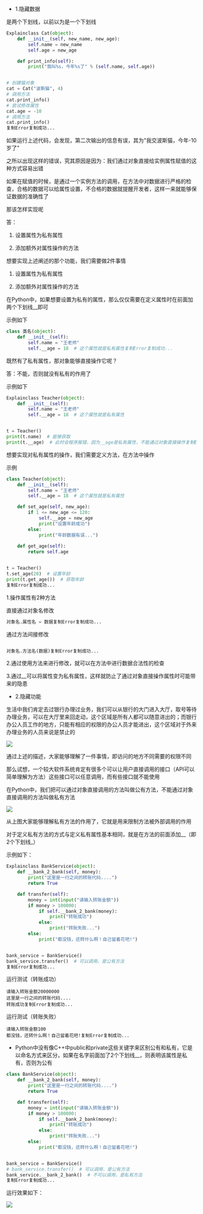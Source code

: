- 1.隐藏数据

是两个下划线，以前以为是一个下划线

```python
Explainclass Cat(object):
    def __init__(self, new_name, new_age):
        self.name = new_name
        self.age = new_age

    def print_info(self):
        print("我叫%s，今年%s了" % (self.name, self.age))


# 创建猫对象
cat = Cat("波斯猫", 4)
# 调用方法
cat.print_info()
# 尝试修改属性
cat.age = -10
# 调用方法
cat.print_info()
复制Error复制成功...
```

如果运行上述代码，会发现，第二次输出的信息有误，其为"我交波斯猫，今年-10岁了"

之所以出现这样的错误，究其原因是因为：我们通过对象直接给实例属性赋值的这种方式容易出错

如果在赋值的时候，是通过一个实例方法的调用，在方法中对数据进行严格的检查，合格的数据可以给属性设置，不合格的数据就提醒开发者，这样一来就能够保证数据的准确性了

那该怎样实现呢

答：

1. 设置属性为私有属性

1. 添加额外对属性操作的方法

想要实现上述阐述的那个功能，我们需要做2件事情

1. 设置属性为私有属性

1. 添加额外对属性操作的方法

在Python中，如果想要设置为私有的属性，那么仅仅需要在定义属性时在前面加两个下划线__即可

示例如下

```python
class 类名(object):
    def __init__(self):
        self.name = "王老师"
        self.__age = 18  # 这个属性就是私有属性复制Error复制成功...
```

既然有了私有属性，那对象能够直接操作它呢？

答：不能，否则就没有私有的作用了

示例如下

```python
Explainclass Teacher(object):
    def __init__(self):
        self.name = "王老师"
        self.__age = 18  # 这个属性就是私有属性


t = Teacher()
print(t.name)  # 能够获取
print(t.__age)  # 此时会程序报错，因为__age是私有属性，不能通过对象直接操作复制Error复制成功...
```

想要实现对私有属性的操作，我们需要定义方法，在方法中操作

示例

```python
class Teacher(object):
    def __init__(self):
        self.name = "王老师"
        self.__age = 18  # 这个属性就是私有属性

    def set_age(self, new_age):
        if 1 <= new_age <= 120:
            self.__age = new_age
            print("设置年龄成功")
        else:
            print("年龄数据有误...")
    
    def get_age(self):
        return self.age


t = Teacher()
t.set_age(20)  # 设置年龄
print(t.get_age())  # 获取年龄
复制Error复制成功...
```

1.操作属性有2种方法

直接通过对象名修改

```python
对象名.属性名 = 数据复制Error复制成功...
```

通过方法间接修改

```python

对象名.方法名(数据)复制Error复制成功...
```

2.通过使用方法来进行修改，就可以在方法中进行数据合法性的检查

3.通过__可以将属性变为私有属性，这样就防止了通过对象直接操作属性时可能带来的隐患

- 2.隐藏功能

生活中我们肯定去过银行办理过业务，我们可以从银行的大门进入大厅，取号等待办理业务，可以在大厅里来回走动，这个区域是所有人都可以随意进出的；而银行办公人员工作的地方，只能有相应的权限的办公人员才能进出，这个区域对于外来办理业务的人员来说是禁止的

![](D:/download/youdaonote-pull-master/data/Technology/Python/python重新学习/Python3面向对象/images/WEBRESOURCEadd9592f245f08a23d180ea3db318a79stickPicture.png)

通过上述的描述，大家能够理解了一件事情，即访问的地方不同需要的权限不同

那么试想，一个较大软件系统肯定有很多个可以让用户直接调用的接口（API可以简单理解为方法）这些接口可以任意调用，而有些接口就不能使用

在Python中，我们把可以通过对象直接调用的方法叫做公有方法，不能通过对象直接调用的方法叫做私有方法

![](D:/download/youdaonote-pull-master/data/Technology/Python/python重新学习/Python3面向对象/images/WEBRESOURCE915a0bf9b72a0868adae293f8d0d5adcstickPicture.png)

从上图大家能够理解私有方法的作用了，它就是用来限制方法被外部调用的作用

对于定义私有方法的方式与定义私有属性基本相同，就是在方法的前面添加__（即2个下划线_）

示例如下：

```python
Explainclass BankService(object):
    def __bank_2_bank(self, money):
        print("这里是一行之间的转账代码....")
        return True

    def transfer(self):
        money = int(input("请输入转账金额"))
        if money > 100000:
            if self.__bank_2_bank(money):
                print("转账成功")
            else:
                print("转账失败...")
        else:
            print("都没钱，还转什么啊！自己留着花吧!")


bank_service = BankService()
bank_service.transfer()  # 可以调用，是公有方法
复制Error复制成功...
```

运行测试（转账成功）

```
请输入转账金额20000000
这里是一行之间的转账代码....
转账成功复制Error复制成功...
```

运行测试（转账失败）

```
请输入转账金额100
都没钱，还转什么啊！自己留着花吧!复制Error复制成功...
```

- Python中没有像C++中public和private这些关键字来区别公有和私有，它是以命名方式来区分，如果在名字前面加了2个下划线__，则表明该属性是私有，否则为公有

```python
class BankService(object):
    def __bank_2_bank(self, money):
        print("这里是一行之间的转账代码....")
        return True

    def transfer(self):
        money = int(input("请输入转账金额"))
        if money > 100000:
            if self.__bank_2_bank(money):
                print("转账成功")
            else:
                print("转账失败...")
        else:
            print("都没钱，还转什么啊！自己留着花吧!")


bank_service = BankService()
# bank_service.transfer()  # 可以调用，是公有方法
bank_service.__bank_2_bank()  # 不可以调用，是私有方法
复制Error复制成功...
```

运行效果如下：

![](D:/download/youdaonote-pull-master/data/Technology/Python/python重新学习/Python3面向对象/images/WEBRESOURCE4283f433ed1eb78191547a50ca743973stickPicture.png)